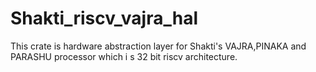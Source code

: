 # Shakti_riscv_vajra_hal
This crate is hardware abstraction layer for Shakti's VAJRA,PINAKA and PARASHU processor which i s 32 bit riscv architecture.
